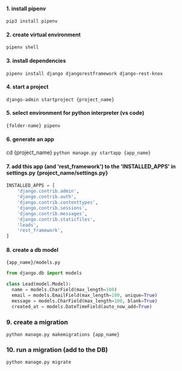 #### 1. install pipenv
`pip3 install pipenv`

#### 2. create virtual environment
`pipenv shell`

#### 3. install dependencies
`pipenv install django djangorestframework django-rest-knox`

#### 4. start a project
`django-admin startproject {project_name}`

#### 5. select environment for python interpreter (vs code)
`{folder-name} pipenv`

#### 6. generate an app
cd {project_name}
`python manage.py startapp {app_name}`

#### 7. add this app (and 'rest_framework') to the 'INSTALLED_APPS' in settings.py {project_name/settings.py}
```python
INSTALLED_APPS = [
    'django.contrib.admin',
    'django.contrib.auth',
    'django.contrib.contenttypes',
    'django.contrib.sessions',
    'django.contrib.messages',
    'django.contrib.staticfiles',
    'leads',
    'rest_framework',
]
```

#### 8. create a db model
`{app_name}/models.py`

```python
from django.db import models

class Lead(model.Model):
  name = models.CharField(max_length=100)
  email = models.EmailField(max_length=100, unique=True)
  message = models.CharField(max_length=100, blank=True)
  created_at = models.DateTimeField(auto_now_add=True)
```

### 9. create a migration
`python manage.py makemigrations {app_name}`

### 10. run a migration (add to the DB)
`python manage.py migrate`
